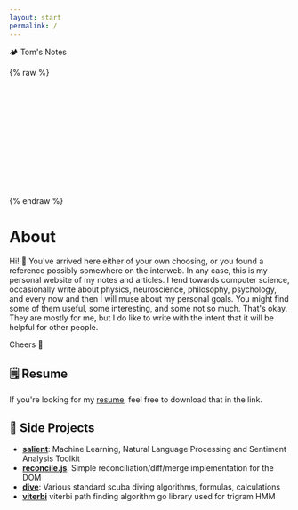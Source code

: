 ```yaml
---
layout: start
permalink: /
---
```


🏕 Tom's Notes

{% raw %}
<script type="text/javascript" src="/assets/packages/particles.js/particles.min.js"></script>
<div id="particles-js" style="height: 200px;">
</div>
<script type="text/javascript">
    particlesJS.load('particles-js', '/assets/packages/particles.js/particles.json', function() {
        console.log('loaded!');
    });
</script>
{% endraw %}

# About

Hi! 👋 You've arrived here either of your own choosing, or you found a reference possibly somewhere on the interweb. In any case, this is my
personal website of my notes and articles. I tend towards computer science, occasionally write about physics, neuroscience, philosophy, psychology, and every now and then I will muse about my personal goals. You might find some of them useful, some interesting, and some not so much. That's okay. They are mostly for me, but I do like to write with the intent that it will be helpful for other people.

Cheers 🍻

## 🗒 Resume

If you're looking for my [resume](/resume.pdf), feel free to download that in the link.

## 🚀 Side Projects

* **[salient](https://github.com/nyxtom/salient)**: Machine Learning, Natural Language Processing and Sentiment Analysis Toolkit
* **[reconcile.js](https://github.com/nyxtom/reconcile)**: Simple reconciliation/diff/merge implementation for the DOM
* **[dive](https://github.com/nyxtom/dive)**: Various standard scuba diving algorithms, formulas, calculations
* **[viterbi](https://github.com/nyxtom/viterbi)** viterbi path finding algorithm go library used for trigram HMM
